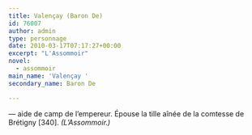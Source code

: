 ```yaml
---
title: Valençay (Baron De)
id: 76007
author: admin
type: personnage
date: 2010-03-17T07:17:27+00:00
excerpt: "L'Assommoir"
novel:
  - assommoir
main_name: 'Valençay '
secondary_name: Baron De

---
```

— aide de camp de l&rsquo;empereur. Épouse la tille aînée de la comtesse de Brétigny [340]. _(L&rsquo;Assommoir.)_
